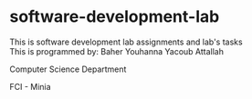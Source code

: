 # software-development-lab
This is software development lab assignments and lab's tasks
<br>
This is programmed by: Baher Youhanna Yacoub Attallah
<br>

Computer Science Department
<br>

FCI - Minia
